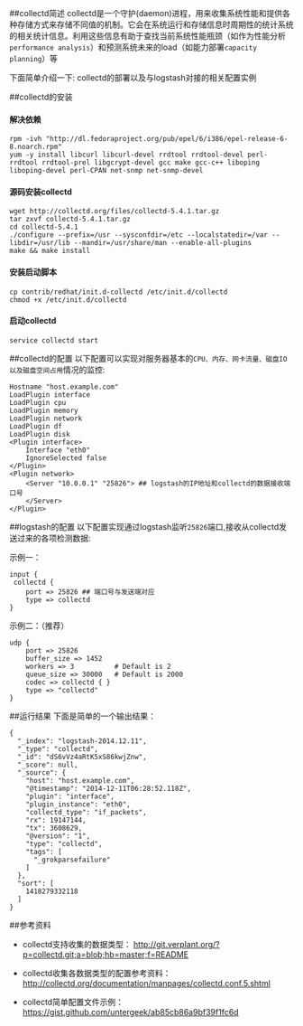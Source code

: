 ##collectd简述
collectd是一个守护(daemon)进程，用来收集系统性能和提供各种存储方式来存储不同值的机制。它会在系统运行和存储信息时周期性的统计系统的相关统计信息。利用这些信息有助于查找当前系统性能瓶颈（如作为性能分析 `performance analysis`）和预测系统未来的load（如能力部署`capacity planning`）等

下面简单介绍一下: collectd的部署以及与logstash对接的相关配置实例

##collectd的安装

#### 解决依赖
```
rpm -ivh "http://dl.fedoraproject.org/pub/epel/6/i386/epel-release-6-8.noarch.rpm"
yum -y install libcurl libcurl-devel rrdtool rrdtool-devel perl-rrdtool rrdtool-prel libgcrypt-devel gcc make gcc-c++ liboping liboping-devel perl-CPAN net-snmp net-snmp-devel
```
#### 源码安装collectd
```
wget http://collectd.org/files/collectd-5.4.1.tar.gz
tar zxvf collectd-5.4.1.tar.gz
cd collectd-5.4.1
./configure --prefix=/usr --sysconfdir=/etc --localstatedir=/var --libdir=/usr/lib --mandir=/usr/share/man --enable-all-plugins
make && make install
```
#### 安装启动脚本
```
cp contrib/redhat/init.d-collectd /etc/init.d/collectd
chmod +x /etc/init.d/collectd
```
#### 启动collectd
```
service collectd start 
```
##collectd的配置
以下配置可以实现对服务器基本的`CPU、内存、网卡流量、磁盘IO以及磁盘空间占用`情况的监控:

```
Hostname "host.example.com"
LoadPlugin interface
LoadPlugin cpu
LoadPlugin memory
LoadPlugin network
LoadPlugin df
LoadPlugin disk
<Plugin interface>
    Interface "eth0"
    IgnoreSelected false
</Plugin>
<Plugin network>
    <Server "10.0.0.1" "25826"> ## logstash的IP地址和collectd的数据接收端口号
    </Server>
</Plugin>
```

##logstash的配置
以下配置实现通过logstash监听`25826`端口,接收从collectd发送过来的各项检测数据:

示例一：

```
input {
 collectd {
    port => 25826 ## 端口号与发送端对应
    type => collectd
}
```
示例二：（推荐）

```
udp {
    port => 25826
    buffer_size => 1452
    workers => 3          # Default is 2
    queue_size => 30000   # Default is 2000
    codec => collectd { }
    type => "collectd"
}
```

##运行结果
下面是简单的一个输出结果：

```
{
  "_index": "logstash-2014.12.11",
  "_type": "collectd",
  "_id": "dS6vVz4aRtK5xS86kwjZnw",
  "_score": null,
  "_source": {
    "host": "host.example.com",
    "@timestamp": "2014-12-11T06:28:52.118Z",
    "plugin": "interface",
    "plugin_instance": "eth0",
    "collectd_type": "if_packets",
    "rx": 19147144,
    "tx": 3608629,
    "@version": "1",
    "type": "collectd",
    "tags": [
      "_grokparsefailure"
    ]
  },
  "sort": [
    1418279332118
  ]
}
```


##参考资料
* collectd支持收集的数据类型：
<http://git.verplant.org/?p=collectd.git;a=blob;hb=master;f=README>

* collectd收集各数据类型的配置参考资料：
<http://collectd.org/documentation/manpages/collectd.conf.5.shtml>

* collectd简单配置文件示例：
<https://gist.github.com/untergeek/ab85cb86a9bf39f1fc6d>
